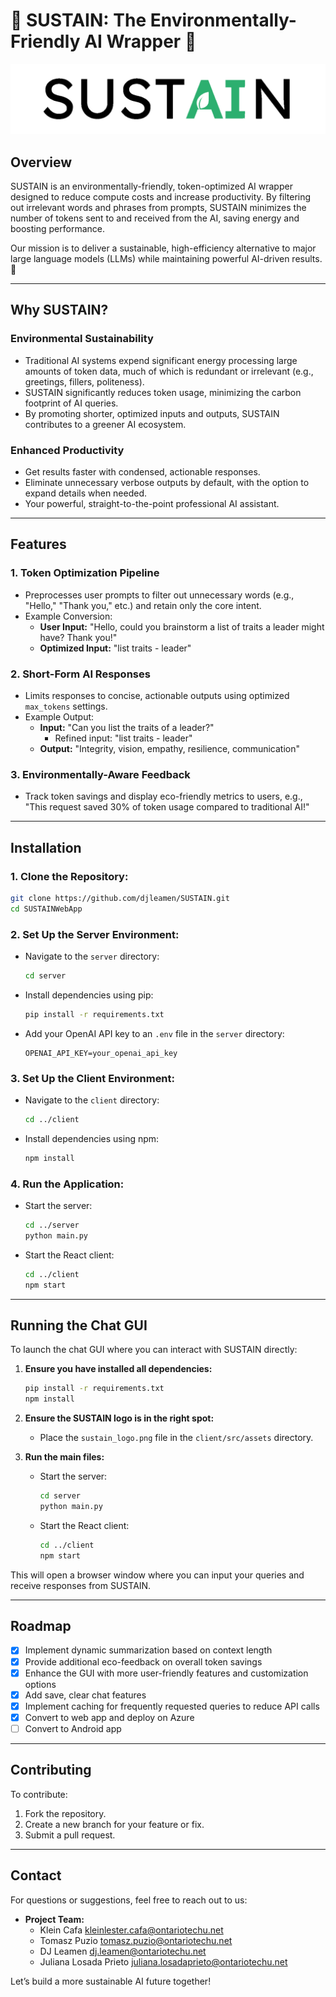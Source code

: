 # 🌱 SUSTAIN: The Environmentally-Friendly AI Wrapper 🌱

<picture>
  <source srcset="SUSTAINOriginalWhiteTransparentCropped.png" media="(prefers-color-scheme: dark)">
  <img src="SUSTAINOriginalBlackTransparentCropped.png" alt="SUSTAIN logo">
</picture>

## Overview
SUSTAIN is an environmentally-friendly, token-optimized AI wrapper designed to reduce compute costs and increase productivity. By filtering out irrelevant words and phrases from prompts, SUSTAIN minimizes the number of tokens sent to and received from the AI, saving energy and boosting performance.

Our mission is to deliver a sustainable, high-efficiency alternative to major large language models (LLMs) while maintaining powerful AI-driven results.🔋

---

## Why SUSTAIN?

### **Environmental Sustainability**
- Traditional AI systems expend significant energy processing large amounts of token data, much of which is redundant or irrelevant (e.g., greetings, fillers, politeness).
- SUSTAIN significantly reduces token usage, minimizing the carbon footprint of AI queries.
- By promoting shorter, optimized inputs and outputs, SUSTAIN contributes to a greener AI ecosystem.

### **Enhanced Productivity**
- Get results faster with condensed, actionable responses.
- Eliminate unnecessary verbose outputs by default, with the option to expand details when needed.
- Your powerful, straight-to-the-point professional AI assistant.
---

## Features

### **1. Token Optimization Pipeline**
- Preprocesses user prompts to filter out unnecessary words (e.g., "Hello," "Thank you," etc.) and retain only the core intent.
- Example Conversion:  
  - **User Input:** "Hello, could you brainstorm a list of traits a leader might have? Thank you!"  
  - **Optimized Input:** "list traits - leader"

### **2. Short-Form AI Responses**
- Limits responses to concise, actionable outputs using optimized `max_tokens` settings.
- Example Output:
  - **Input:** "Can you list the traits of a leader?" 
    - Refined input: "list traits - leader" 
  - **Output:** "Integrity, vision, empathy, resilience, communication"

### **3. Environmentally-Aware Feedback**
- Track token savings and display eco-friendly metrics to users, e.g., "This request saved 30% of token usage compared to traditional AI!"

---

## Installation

### **1. Clone the Repository:**
```bash
git clone https://github.com/djleamen/SUSTAIN.git
cd SUSTAINWebApp
```

### **2. Set Up the Server Environment:**
- Navigate to the `server` directory:
  ```bash
  cd server
  ```
- Install dependencies using pip:
  ```bash
  pip install -r requirements.txt
  ```
- Add your OpenAI API key to an `.env` file in the `server` directory:
  ```
  OPENAI_API_KEY=your_openai_api_key
  ```

### **3. Set Up the Client Environment:**
- Navigate to the `client` directory:
  ```bash
  cd ../client
  ```
- Install dependencies using npm:
  ```bash
  npm install
  ```

### **4. Run the Application:**
- Start the server:
  ```bash
  cd ../server
  python main.py
  ```
- Start the React client:
  ```bash
  cd ../client
  npm start
  ```

---

## Running the Chat GUI

To launch the chat GUI where you can interact with SUSTAIN directly:

1. **Ensure you have installed all dependencies:**
   ```bash
   pip install -r requirements.txt
   npm install
   ```

2. **Ensure the SUSTAIN logo is in the right spot:**
   - Place the `sustain_logo.png` file in the `client/src/assets` directory.

3. **Run the main files:**
   - Start the server:
     ```bash
     cd server
     python main.py
     ```
   - Start the React client:
     ```bash
     cd ../client
     npm start
     ```

This will open a browser window where you can input your queries and receive responses from SUSTAIN.

---

## Roadmap
- [x] Implement dynamic summarization based on context length
- [x] Provide additional eco-feedback on overall token savings
- [x] Enhance the GUI with more user-friendly features and customization options
- [x] Add save, clear chat features
- [x] Implement caching for frequently requested queries to reduce API calls
- [x] Convert to web app and deploy on Azure
- [ ] Convert to Android app

---

## Contributing
To contribute:
1. Fork the repository.
2. Create a new branch for your feature or fix.
3. Submit a pull request.

---

## Contact
For questions or suggestions, feel free to reach out to us:
- **Project Team:**
   - Klein Cafa kleinlester.cafa@ontariotechu.net
   - Tomasz Puzio tomasz.puzio@ontariotechu.net
   - DJ Leamen dj.leamen@ontariotechu.net
   - Juliana Losada Prieto juliana.losadaprieto@ontariotechu.net

Let’s build a more sustainable AI future together!
